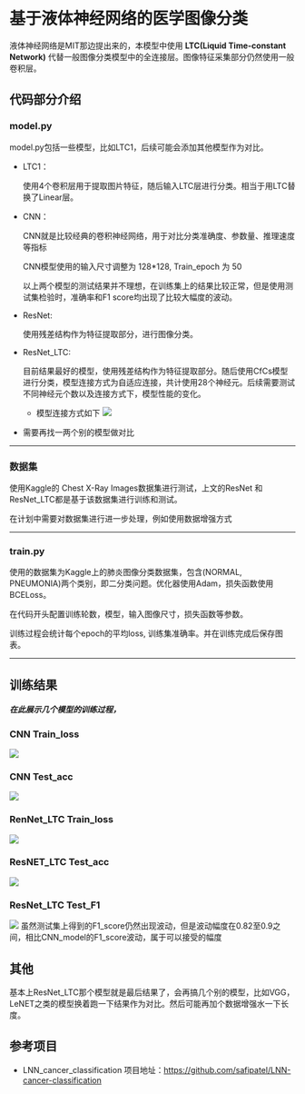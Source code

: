 # 基于液体神经网络的医学图像分类
液体神经网络是MIT那边提出来的，本模型中使用 **LTC(Liquid Time-constant Network)** 代替一般图像分类模型中的全连接层。图像特征采集部分仍然使用一般卷积层。

## 代码部分介绍

### model.py

model.py包括一些模型，比如LTC1，后续可能会添加其他模型作为对比。
+ LTC1：

  使用4个卷积层用于提取图片特征，随后输入LTC层进行分类。相当于用LTC替换了Linear层。


+ CNN：

  CNN就是比较经典的卷积神经网络，用于对比分类准确度、参数量、推理速度等指标

  CNN模型使用的输入尺寸调整为 128*128, Train_epoch 为 50

  以上两个模型的测试结果并不理想，在训练集上的结果比较正常，但是使用测试集检验时，准确率和F1 score均出现了比较大幅度的波动。


+ ResNet:

  使用残差结构作为特征提取部分，进行图像分类。


+ ResNet_LTC:

  目前结果最好的模型，使用残差结构作为特征提取部分。随后使用CfCs模型进行分类，模型连接方式为自适应连接，共计使用28个神经元。后续需要测试不同神经元个数以及连接方式下，模型性能的变化。
  
  + 模型连接方式如下
  ![](plots/LTC_with_28_neurons.png)


+ 需要再找一两个别的模型做对比
------

### 数据集

使用Kaggle的 Chest X-Ray Images数据集进行测试，上文的ResNet 和 ResNet_LTC都是基于该数据集进行训练和测试。

在计划中需要对数据集进行进一步处理，例如使用数据增强方式


------
### train.py

使用的数据集为Kaggle上的肺炎图像分类数据集，包含(NORMAL, PNEUMONIA)两个类别，即二分类问题。优化器使用Adam，损失函数使用BCELoss。

在代码开头配置训练轮数，模型，输入图像尺寸，损失函数等参数。

训练过程会统计每个epoch的平均loss, 训练集准确率。并在训练完成后保存图表。

------

## 训练结果
##### 在此展示几个模型的训练过程，

### CNN Train_loss
![](plots/CNN_train_loss.png)

### CNN Test_acc
![](plots/CNN_test_acc.png)

### RenNet_LTC Train_loss
![](plots/ResNet_LTC_train_loss.png)

### ResNET_LTC Test_acc
![](plots/ResNet_LTC_test_acc.png)

### ResNet_LTC Test_F1
![](plots/ResNet_LTC_test_F1.png)
  虽然测试集上得到的F1_score仍然出现波动，但是波动幅度在0.82至0.9之间，相比CNN_model的F1_score波动，属于可以接受的幅度



## 其他

基本上ResNet_LTC那个模型就是最后结果了，会再搞几个别的模型，比如VGG，LeNET之类的模型换着跑一下结果作为对比。然后可能再加个数据增强水一下长度。

## 参考项目
+ LNN_cancer_classification
项目地址：https://github.com/safipatel/LNN-cancer-classification